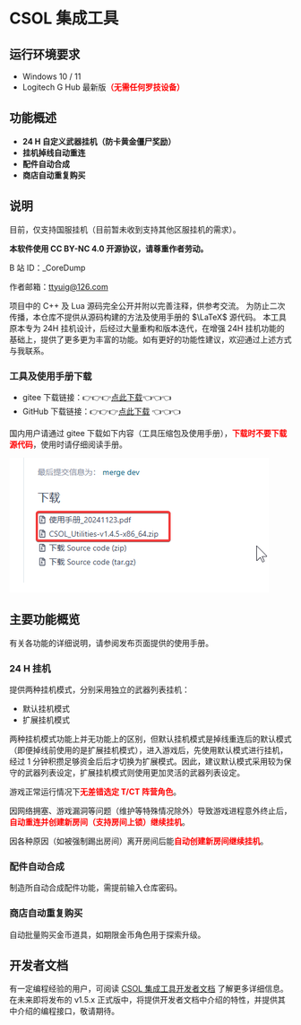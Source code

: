 # CSOL 集成工具

## 运行环境要求

- Windows 10 / 11
- Logitech G Hub 最新版<b style="color:red">（无需任何罗技设备）</b>

## 功能概述

- **24 H 自定义武器挂机（防卡黄金僵尸奖励）**
- **挂机掉线自动重连**
- **配件自动合成**
- **商店自动重复购买**

## 说明

目前，仅支持国服挂机（目前暂未收到支持其他区服挂机的需求）。

**本软件使用 CC BY-NC 4.0 开源协议，请尊重作者劳动。**

B 站 ID：_CoreDump

作者邮箱：ttyuig@126.com

项目中的 C++ 及 Lua 源码完全公开并附以完善注释，供参考交流。
为防止二次传播，本仓库不提供从源码构建的方法及使用手册的 $\LaTeX$ 源代码。
本工具原本专为 24H 挂机设计，后经过大量重构和版本迭代，在增强 24H 挂机功能的基础上，提供了更多更为丰富的功能。如有更好的功能性建议，欢迎通过上述方式与我联系。

### 工具及使用手册下载

- gitee 下载链接：👉👉👉<a href="https://gitee.com/silver1867/csol-24-h/releases">点此下载</a>👈👈👈
- GitHub 下载链接：👉👉👉<a href="https://github.com/UserNameUnavailableIsUnavailable/CSOL-Utilities/releases">点此下载</a> 👈👈👈

国内用户请通过 gitee 下载如下内容（工具压缩包及使用手册），<b style="color:red">下载时不要下载源代码</b>，使用时请仔细阅读手册。

<img src="contents_to_download.png" />

## 主要功能概览

有关各功能的详细说明，请参阅发布页面提供的使用手册。

### 24 H 挂机

提供两种挂机模式，分别采用独立的武器列表挂机：

- 默认挂机模式
- 扩展挂机模式

两种挂机模式功能上并无功能上的区别，但默认挂机模式是掉线重连后的默认模式（即便掉线前使用的是扩展挂机模式），进入游戏后，先使用默认模式进行挂机，经过 1 分钟积攒足够资金后后才切换为扩展模式。因此，建议默认模式采用较为保守的武器列表设定，扩展挂机模式则使用更加灵活的武器列表设定。

游戏正常运行情况下<b style="color:red">无差错选定 T/CT 阵营角色</b>。

因网络拥塞、游戏漏洞等问题（维护等特殊情况除外）导致游戏进程意外终止后，<b style="color:red">自动重连并创建新房间（支持房间上锁）继续挂机</b>。

因各种原因（如被强制踢出房间）离开房间后能<b style="color:red">自动创建新房间继续挂机</b>。

### 配件自动合成

制造所自动合成配件功能，需提前输入仓库密码。

### 商店自动重复购买

自动批量购买金币道具，如期限金币角色用于探索升级。

## 开发者文档

有一定编程经验的用户，可阅读 [CSOL 集成工具开发者文档](https://blog.macrohard.fun/CSOL-Utilities/) 了解更多详细信息。在未来即将发布的 v1.5.x 正式版中，将提供开发者文档中介绍的特性，并提供其中介绍的编程接口，敬请期待。